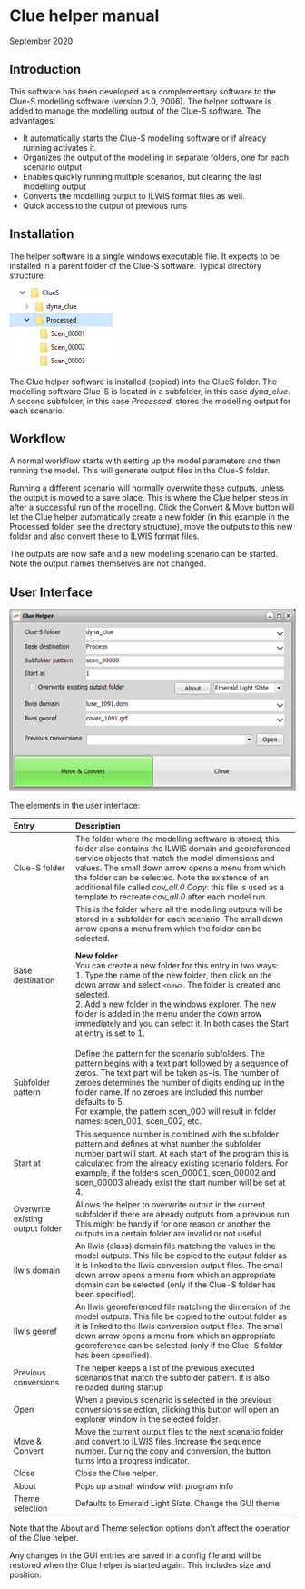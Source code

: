 # Clue helper manual
September 2020

## Introduction
This software has been developed as a complementary software to the Clue-S modelling software (version 2.0, 2006).
The helper software is added to manage the modelling output of the Clue-S software. The advantages:
- It automatically starts the Clue-S modelling software or if already running activates it.
- Organizes the output of the modelling in separate folders, one for each scenario output
- Enables quickly running multiple scenarios, but clearing the last modelling output
- Converts the modelling output to ILWIS format files as well.
- Quick access to the output of previous runs

## Installation
The helper software is a single windows executable file. It expects to be installed in a parent folder of the Clue-S software. Typical directory structure:<p>
![Folderstructure](folder-structure.png)
 
The Clue helper software is installed (copied) into the ClueS folder. The modelling software Clue-S is located in a subfolder, in this case _dyna_clue_.
A second subfolder, in this case _Processed_, stores the modelling output for each scenario.

## Workflow
A normal workflow starts with setting up the model parameters and then running the model. This will generate output files in the Clue-S folder.<p>Running a different scenario will normally overwrite these outputs, unless the output is moved to a save place. This is where the Clue helper steps in after a successful run of the modelling. Click the Convert & Move button will let the Clue helper automatically create a new folder (in this example in the Processed folder, see the directory structure), move the outputs to this new folder and also convert these to ILWIS format files.<p>The outputs are now safe and a new modelling scenario can be started. Note the output names themselves are not changed.

## User Interface
![Cluehelper-GUI](cluehelper-gui.png)
 
The elements in the user interface:

|Entry|Description|
|:-----|:-----------|
|Clue-S folder|The folder where the modelling software is stored; this folder also contains the ILWIS domain and georeferenced service objects that match the model dimensions and values. The small down arrow opens a menu from which the folder can be selected. Note the existence of an additional file called *cov_all.0.Copy*: this file is used as a template to recreate *cov_all.0* after each model run.|
|Base destination|This is the folder where all the modelling outputs will be stored in a subfolder for each scenario. The small down arrow opens a menu from which the folder can be selected.<p><p>**New folder**<br> You can create a new folder for this entry in two ways:<br>1. Type the name of the new folder, then click on the down arrow and select `<new>`. The folder is created and selected.<br>2. Add a new folder in the windows explorer. The new folder is added in the menu under the down arrow immediately and you can select it. In both cases the Start at entry is set to 1.|
|Subfolder pattern|Define the pattern for the scenario subfolders. The pattern begins with a text part followed by a sequence of zeros. The text part will be taken as-is. The number of zeroes determines the number of digits ending up in the folder name. If no zeroes are included this number defaults to 5.<br>For example, the pattern scen_000 will result in folder names: scen_001, scen_002, etc.|
|Start at|This sequence number is combined with the subfolder pattern and defines at what number the subfolder number part will start. At each start of the program this is calculated from the already existing scenario folders. For example, if the folders scen_00001, scen_00002 and scen_00003 already exist the start number will be set at 4.|
|Overwrite existing output folder|Allows the helper to overwrite output in the current subfolder if there are already outputs from a previous run. This might be handy if for one reason or another the outputs in a certain folder are invalid or not useful.|
|Ilwis domain|An Ilwis (class) domain file matching the values in the model outputs. This file be copied to the output folder as it is linked to the Ilwis conversion output files. The small down arrow opens a menu from which an appropriate domain can be selected (only if the Clue-S folder has been specified).|
|Ilwis georef|An Ilwis georeferenced file matching the dimension of the model outputs. This file be copied to the output folder as it is linked to the Ilwis conversion output files. The small down arrow opens a menu from which an appropriate georeference can be selected (only if the Clue-S folder has been specified).|
|Previous conversions|The helper keeps a list of the previous executed scenarios that match the subfolder pattern. It is also reloaded during startup|
|Open|When a previous scenario is selected in the previous conversions selection, clicking this button will open an explorer window in the selected folder.|
|Move & Convert|Move the current output files to the next scenario folder and convert to ILWIS files. Increase the sequence number. During the copy and conversion, the button turns into a progress indicator.|
|Close|Close the Clue helper.|
|About|Pops up a small window with program info|
|Theme selection|Defaults to Emerald Light Slate. Change the GUI theme|

Note that the About and Theme selection options don't affect the operation of the Clue helper.<p>Any changes in the GUI entries are saved in a config file and will be restored when the Clue helper is started again. This includes size and position.

